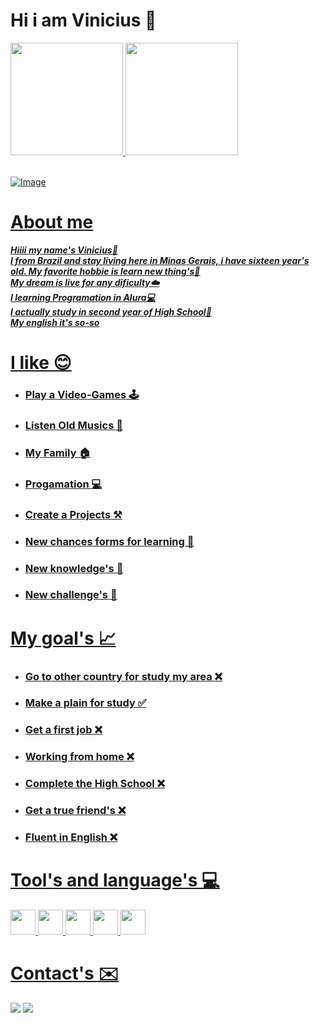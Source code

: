 # Hi i am Vinicius 👋
<div>
<a href="https://github.com/seu-usuário-aqui">
<img loading="lazy" height="180em" src="https://github-readme-stats.vercel.app/api/top-langs/?username=Vinxyu&layout=compact&langs_count=7&theme=dracula"/>
<img loading="lazy" height="180em" src="https://github-readme-stats.vercel.app/api?username=Vinxyu&show_icons=true&theme=dracula&include_all_commits=true&count_private=true"/>
</div><br>

![Image](https://github.com/user-attachments/assets/7515cd82-e9cc-4bc4-b4cf-e0b0341f8673)

# About me 
  ***Hiiii my name's Vinicius👋<br>
  I from Brazil and stay living here in Minas Gerais, i have sixteen year's old. My favorite hobbie is learn new thing's📕<br>
  My dream is live for any dificulty☁️<br>
  I learning Programation in Alura💻<br>
  I actually study in second year of High School🏫<br>
  My english it's so-so***

# I like 😊

* ### Play a Video-Games 🕹️
* ### Listen Old Musics 🎵
* ### My Family 🏠
* ### Progamation 💻
* ### Create a Projects ⚒️
* ### New chances forms for learning 📜
* ### New knowledge's 📖
* ### New challenge's 🗻

# My goal's 📈

* ### Go to other country for study my area ❌
* ### Make a plain for study ✅
* ### Get a first job ❌
* ### Working from home ❌
* ### Complete the High School ❌
* ### Get a true friend's ❌
* ### Fluent in English ❌

# Tool's and language's 💻

<p>
<img loading="lazy" src="https://cdn.jsdelivr.net/gh/devicons/devicon/icons/git/git-original.svg" width="40" height="40"/>
<img loading="lazy" src="https://cdn.jsdelivr.net/gh/devicons/devicon@latest/icons/css3/css3-plain.svg" width="40" height="40"/>
<img loading="lazy" src="https://cdn.jsdelivr.net/gh/devicons/devicon@latest/icons/html5/html5-original.svg" width="40" height="40"/>
<img loading="lazy" src="https://cdn.jsdelivr.net/gh/devicons/devicon@latest/icons/javascript/javascript-original.svg" width="40" height="40"/>
<img loading="lazy" src="https://cdn.jsdelivr.net/gh/devicons/devicon@latest/icons/vscode/vscode-original.svg" width="40" height="40"/>
</p>  

# Contact's ✉️
<div>
<a href = "mailto:aalvesviniciusgarcia.s@gmail.com"><img loading="lazy" src="https://img.shields.io/badge/Gmail-D14836?style=for-the-badge&logo=gmail&logoColor=white" target="_blank"></a>
<a href="https://www.linkedin.com/in/vinxyu" target="_blank"><img loading="lazy" src="https://img.shields.io/badge/-LinkedIn-%230077B5?style=for-the-badge&logo=linkedin&logoColor=white" target="_blank"></a>   
</div>

